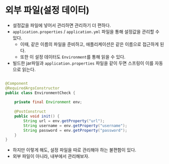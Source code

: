 # 외부 파일(설정 데이터)

- 설정값을 파일에 넣어서 관리하면 관리하기 더 편하다.
- `application.properties` / `application.yml` 파일을 통해 설정값을 관리할 수 있다.
	- 이때, 같은 이름의 파일을 준비하고, 애플리케이션은 같은 이름으로 접근하게 된다.
	- 또한 이 설정 데이터도 `Environment`를 통해 읽을 수 있다.
- 빌드한 jar파일과 `application.properties` 파일을 같이 두면 스프링이 이를 자동으로 읽는다.

```java

@Component
@RequiredArgsConstructor
public class EnvironmentCheck {
	
	private final Environment env;
	
	@PostConstruct
	public void init() {
		String url = env.getProperty("url");
		String username = env.getProperty("username");
		String password = env.getProperty("password");
	}
}
```

- 하지만 이렇게 해도, 설정 파일을 따로 관리해야 하는 불편함이 있다.
- 외부 파일이 아니라, 내부에서 관리해보자.
